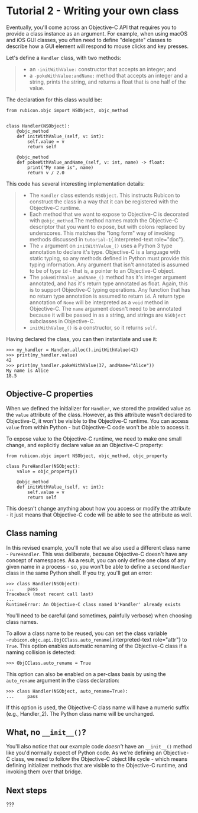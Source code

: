 # Tutorial 2 - Writing your own class

Eventually, you'll come across an Objective-C API that requires you to
provide a class instance as an argument. For example, when using macOS
and iOS GUI classes, you often need to define "delegate" classes to
describe how a GUI element will respond to mouse clicks and key presses.

Let's define a `Handler` class, with two methods:

> - an `-initWithValue:` constructor that accepts an integer; and
> - a `-pokeWithValue:andName:` method that accepts an integer and a
>   string, prints the string, and returns a float that is one half of
>   the value.

The declaration for this class would be:

    from rubicon.objc import NSObject, objc_method


    class Handler(NSObject):
        @objc_method
        def initWithValue_(self, v: int):
            self.value = v
            return self

        @objc_method
        def pokeWithValue_andName_(self, v: int, name) -> float:
            print("My name is", name)
            return v / 2.0

This code has several interesting implementation details:

> - The `Handler` class extends `NSObject`. This instructs Rubicon to
>   construct the class in a way that it can be registered with the
>   Objective-C runtime.
> - Each method that we want to expose to Objective-C is decorated with
>   `@objc_method`.The method names match the Objective-C descriptor
>   that you want to expose, but with colons replaced by underscores.
>   This matches the "long form" way of invoking methods discussed in
>   `tutorial-1`{.interpreted-text role="doc"}.
> - The `v` argument on `initWithValue_()` uses a Python 3 type
>   annotation to declare it's type. Objective-C is a language with
>   static typing, so any methods defined in Python must provide this
>   typing information. Any argument that isn't annotated is assumed to
>   be of type `id` - that is, a pointer to an Objective-C object.
> - The `pokeWithValue_andName_()` method has it's integer argument
>   annotated, and has it's return type annotated as float. Again, this
>   is to support Objective-C typing operations. Any function that has
>   no return type annotation is assumed to return `id`. A return type
>   annotation of `None` will be interpreted as a `void` method in
>   Objective-C. The `name` argument doesn't need to be annotated
>   because it will be passed in as a string, and strings are `NSObject`
>   subclasses in Objective-C.
> - `initWithValue_()` is a constructor, so it returns `self`.

Having declared the class, you can then instantiate and use it:

```pycon
>>> my_handler = Handler.alloc().initWithValue(42)
>>> print(my_handler.value)
42
>>> print(my_handler.pokeWithValue(37, andName="Alice"))
My name is Alice
18.5
```

## Objective-C properties

When we defined the initializer for `Handler`, we stored the provided
value as the `value` attribute of the class. However, as this attribute
wasn't declared to Objective-C, it won't be visible to the Objective-C
runtime. You can access `value` from within Python - but Objective-C
code won't be able to access it.

To expose value to the Objective-C runtime, we need to make one small
change, and explicitly declare value as an Objective-C property:

    from rubicon.objc import NSObject, objc_method, objc_property

    class PureHandler(NSObject):
        value = objc_property()

        @objc_method
        def initWithValue_(self, v: int):
            self.value = v
            return self

This doesn't change anything about how you access or modify the
attribute - it just means that Objective-C code will be able to see the
attribute as well.

## Class naming

In this revised example, you'll note that we also used a different class
name - `PureHandler`. This was deliberate, because Objective-C doesn't
have any concept of namespaces. As a result, you can only define one
class of any given name in a process - so, you won't be able to define a
second `Handler` class in the same Python shell. If you try, you'll get
an error:

```pycon
>>> class Handler(NSObject):
...     pass
Traceback (most recent call last)
...
RuntimeError: An Objective-C class named b'Handler' already exists
```

You'll need to be careful (and sometimes, painfully verbose) when
choosing class names.

To allow a class name to be reused, you can set the class variable
`~rubicon.objc.api.ObjCClass.auto_rename`{.interpreted-text role="attr"}
to `True`. This option enables automatic renaming of the Objective-C
class if a naming collision is detected:

```pycon
>>> ObjCClass.auto_rename = True
```

This option can also be enabled on a per-class basis by using the
`auto_rename` argument in the class declaration:

```pycon
>>> class Handler(NSObject, auto_rename=True):
...     pass
```

If this option is used, the Objective-C class name will have a numeric
suffix (e.g., <span class="title-ref">Handler_2</span>). The Python
class name will be unchanged.

## What, no `__init__()`?

You'll also notice that our example code *doesn't* have an `__init__()`
method like you'd normally expect of Python code. As we're defining an
Objective-C class, we need to follow the Objective-C object life cycle -
which means defining initializer methods that are visible to the
Objective-C runtime, and invoking them over that bridge.

## Next steps

???
